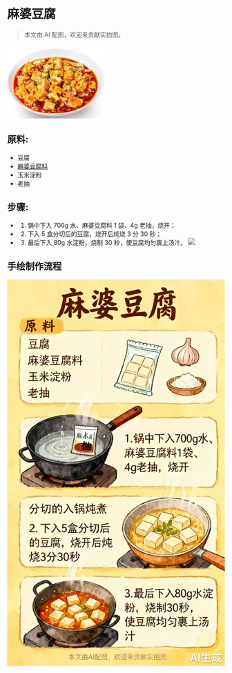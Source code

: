 # 麻婆豆腐
> 本文由 AI 配图，欢迎来贡献实拍图。

![麻婆豆腐](../images/麻婆豆腐.jpg)

## 原料:
- 豆腐
- [麻婆豆腐料](/配料/麻婆豆腐料.md)
- 玉米淀粉
- 老抽

## 步骤:
- 1. 锅中下入 700g 水、麻婆豆腐料 1 袋、4g 老抽，烧开；
- 2. 下入 5 盒分切后的豆腐，烧开后炖烧 3 分 30 秒；
- 3. 最后下入 80g 水淀粉，烧制 30 秒，使豆腐均匀裹上汤汁。
![](pic/麻婆豆腐/1.jpeg)

## 手绘制作流程

![手绘制作流程](../images/炖菜/麻婆豆腐.jpg)
